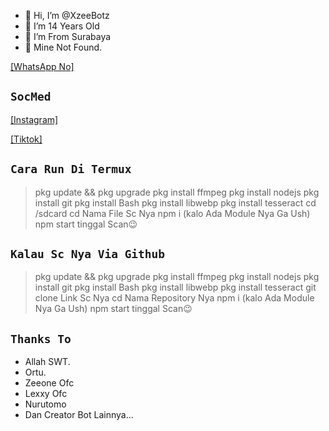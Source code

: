 - 👋 Hi, I’m @XzeeBotz
- 👀 I’m 14 Years Old
- 🌱 I’m From Surabaya
- 💞️ Mine Not Found.



[ [WhatsApp No] ](https://wa.me/+6282232806698)

## `SocMed`

[ [Instagram] ](https://instagram.com/@achel.haid_)

[ [Tiktok] ](https://tiktok.com/@achel.haid)

## `Cara Run Di Termux`

> pkg update && pkg upgrade
> pkg install ffmpeg
> pkg install nodejs
> pkg install git
> pkg install Bash
> pkg install libwebp
> pkg install tesseract
> cd /sdcard
> cd Nama File Sc Nya
> npm i (kalo Ada Module Nya Ga Ush)
> npm start
> tinggal Scan😉

## `Kalau Sc Nya Via Github`

> pkg update && pkg upgrade
> pkg install ffmpeg
> pkg install nodejs
> pkg install git
> pkg install Bash
> pkg install libwebp
> pkg install tesseract
> git clone Link Sc Nya
> cd Nama Repository Nya
> npm i (kalo Ada Module Nya Ga Ush)
> npm start
> tinggal Scan😉


## `Thanks To`

- Allah SWT.
- Ortu.
- Zeeone Ofc
- Lexxy Ofc
- Nurutomo
- Dan Creator Bot Lainnya...
